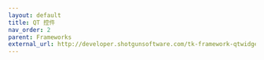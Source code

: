 ```yaml
---
layout: default
title: QT 控件
nav_order: 2
parent: Frameworks
external_url: http://developer.shotgunsoftware.com/tk-framework-qtwidgets
---
```

